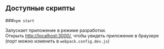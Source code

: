## Доступные скрипты

###`npm start`

Запускает приложение в режиме разработки.<br/>
Открыть [http://localhost:3000/](http://localhost:3000/), чтобы увидеть приложение в браузере (порт можно изменить в `webpack.config.dev.js`)